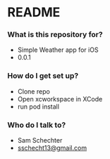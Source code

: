 # README #

### What is this repository for? ###

* Simple Weather app for iOS
* 0.0.1

### How do I get set up? ###

* Clone repo
* Open xcworkspace in XCode
* run pod install

### Who do I talk to? ###

* Sam Schechter
* sschecht13@gmail.com
